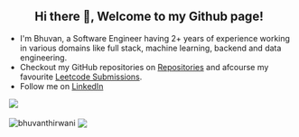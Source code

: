 <h2 align="center">Hi there 👋, Welcome to my Github page!</h2>
<ul>
  <li>I'm Bhuvan, a Software Engineer having 2+ years of experience working in various domains like full stack, machine learning, backend and data engineering.</li>
  <li>Checkout my GitHub repositories on <a href = "https://github.com/bhuvanthirwani?tab=repositories">Repositories</a> and afcourse my favourite <a href = "https://github.com/bhuvanthirwani/myleetcode">Leetcode Submissions</a>. 
  <li>Follow me on <a href="https://www.linkedin.com/in/dev-hax-codes/">LinkedIn</a>
</ul>

&nbsp;![](https://komarev.com/ghpvc/?username=bhuvanthirwani&color=brightgreen)
<p>&nbsp;<img align="center" src="https://github-readme-stats.vercel.app/api?username=bhuvanthirwani&show_icons=true&locale=en" alt="bhuvanthirwani" />
<img align="center" src="https://github-readme-stats.vercel.app/api/top-langs/?username=bhuvanthirwani&layout=compact&hide_border=true&&langs_count=10&show_icons=true&theme=transparent" />
</p>
